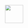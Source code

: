 <a href="https://git.io/typing-svg">
  <img src="https://readme-typing-svg.herokuapp.com/?lines=Hello+I+am+MediaGamings;a+small+Belgian+programmer;nova-life+plugin+developer&center=true&size=30&color=#3e00ff" height="60">
</a>
